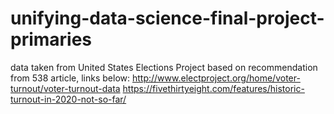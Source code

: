 # unifying-data-science-final-project-primaries
data taken from United States Elections Project based on recommendation from 538 article, links below:
http://www.electproject.org/home/voter-turnout/voter-turnout-data
https://fivethirtyeight.com/features/historic-turnout-in-2020-not-so-far/
